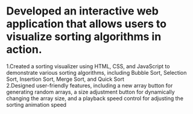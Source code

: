 # Developed an interactive web application that allows users to visualize sorting algorithms in action.
1.Created a sorting visualizer using HTML, CSS, and JavaScript to demonstrate various sorting algorithms, including Bubble Sort, Selection Sort, Insertion Sort, Merge Sort, and Quick Sort
<br>
2.Designed user-friendly features, including a new array button for generating random arrays, a size adjustment
button for dynamically changing the array size, and a playback speed control for adjusting the sorting animation
speed

